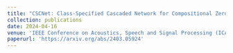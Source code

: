 ```yaml
---
title: "CSCNet: Class-Specified Cascaded Network for Compositional Zero-Shot Learning"
collection: publications
date: 2024-04-16
venue: 'IEEE Conference on Acoustics, Speech and Signal Processing (ICASSP)'
paperurl: 'https://arxiv.org/abs/2403.05924'
---
```

